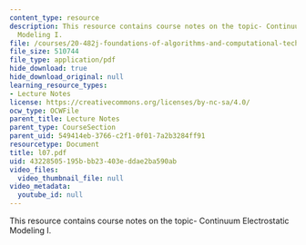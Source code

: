 ```yaml
---
content_type: resource
description: This resource contains course notes on the topic- Continuum Electrostatic
  Modeling I.
file: /courses/20-482j-foundations-of-algorithms-and-computational-techniques-in-systems-biology-spring-2006/43228505195bbb23403eddae2ba590ab_l07.pdf
file_size: 510744
file_type: application/pdf
hide_download: true
hide_download_original: null
learning_resource_types:
- Lecture Notes
license: https://creativecommons.org/licenses/by-nc-sa/4.0/
ocw_type: OCWFile
parent_title: Lecture Notes
parent_type: CourseSection
parent_uid: 549414eb-3766-c2f1-0f01-7a2b3284ff91
resourcetype: Document
title: l07.pdf
uid: 43228505-195b-bb23-403e-ddae2ba590ab
video_files:
  video_thumbnail_file: null
video_metadata:
  youtube_id: null
---
```

This resource contains course notes on the topic- Continuum Electrostatic Modeling I.